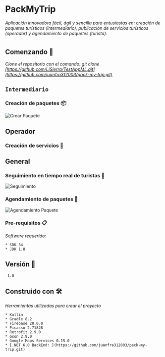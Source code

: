 # PackMyTrip

_Aplicación innovadora fácil, ágil y sencilla para entusiastas en: creación de paquetes turísticos (intermediario), publicación de servicios turísticos (operador) y agendamiento de paquetes (turista)._

#

## Comenzando 🚀

_Clone el repositorio con el comando: git clone [https://github.com/LiSierra/TestAppML.git](https://github.com/juanfra312003/pack-my-trip.git)_

## `Intermediario`

### Creación de paquetes 📦

![Crear Paquete](https://github.com/juanfra312003/pack-my-trip/assets/99839239/39b533eb-53b6-4dfb-ae97-f545801f35cf)

## Operador

### Creación de servicios 🌋

## General

### Seguimiento en tiempo real de turistas 🧗

![Seguimiento](https://github.com/juanfra312003/pack-my-trip/assets/99839239/12a8d6ef-72d5-4f2c-b6e2-1258bfc49229)

### Agendamiento de paquetes 📅

![Agendamiento Paquete](https://github.com/juanfra312003/pack-my-trip/assets/99839239/8798554a-5cd8-4051-8d3e-39fa49bcd74d)

### Pre-requisitos 📋

_Software requerido:_

```
* SDK 34
* JDK 1.8
```

## Versión 📌

```
 1.0
```

## Construido con 🛠️

_Herramientas utilizadas para crear el proyecto_

```
* Kotlin
* Gradle 8.2
* Firebase 20.0.0
* Picasso 2.71828
* Retrofit 2.9.0
* Gson 2.9.0
* Google Maps Services 0.15.0
* [.NET 6.0 BackEnd: ](https://github.com/juanfra312003/pack-my-trip.git)
```
